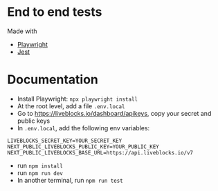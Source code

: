# End to end tests

Made with

- [Playwright](https://playwright.dev/)
- [Jest](https://jestjs.io/)

# Documentation

- Install Playwright: `npx playwright install`
- At the root level, add a file `.env.local`
- Go to https://liveblocks.io/dashboard/apikeys, copy your secret and public
  keys
- In `.env.local`, add the following env variables:

```dotenv
LIVEBLOCKS_SECRET_KEY=YOUR_SECRET_KEY
NEXT_PUBLIC_LIVEBLOCKS_PUBLIC_KEY=YOUR_PUBLIC_KEY
NEXT_PUBLIC_LIVEBLOCKS_BASE_URL=https://api.liveblocks.io/v7
```

- run `npm install`
- run `npm run dev`
- In another terminal, run `npm run test`
